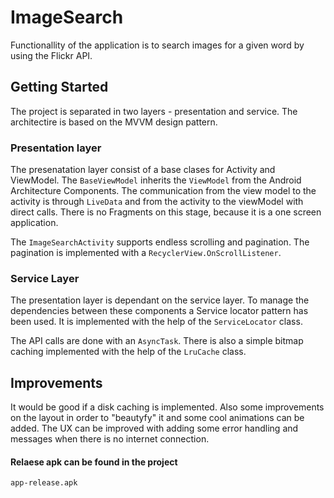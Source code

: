# ImageSearch

Functionallity of the application is to search images for a given word by using the Flickr API.

## Getting Started
The project is separated in two layers - presentation and service. The architectire is based on the MVVM design pattern.

### Presentation layer

The presenatation layer consist of a base clases for Activity and ViewModel. The ```BaseViewModel``` inherits the ```ViewModel``` from the Android Architecture Components. The communication from the view model to the activity is through ```LiveData``` and from 
the activity to the viewModel with direct calls.
There is no Fragments on this stage, because it is a one screen application.

The ```ImageSearchActivity``` supports endless scrolling and pagination. The pagination is implemented with a 
```RecyclerView.OnScrollListener```.

### Service Layer

The presentation layer is dependant on the service layer. To manage the dependencies between these components a Service locator pattern has been used. It is implemented with the help of the ```ServiceLocator``` class.

The API calls are done with an ```AsyncTask```. There is also a simple bitmap caching implemented with the help of the ```LruCache``` class.

## Improvements

It would be good if a disk caching is implemented. Also some improvements on the layout in order to "beautyfy" it and some cool animations can be added.
The UX can be improved with adding some error handling and messages when there is no internet connection.

#### Relaese apk can be found in the project
```app-release.apk```
